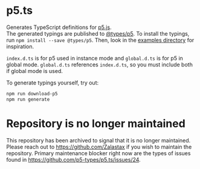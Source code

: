 # p5.ts

Generates TypeScript definitions for [p5.js](http://p5js.org).  
The generated typings are published to [@types/p5](https://www.npmjs.com/package/@types/p5).
To install the typings, run `npm install --save @types/p5`.
Then, look in the [examples directory](./examples) for inspiration.


`index.d.ts` is for p5 used in instance mode and `global.d.ts` is for p5 in global mode. 
`global.d.ts` references `index.d.ts`, so you must include both if global mode is used.

To generate typings yourself, try out:
```sh
npm run download-p5
npm run generate
```

# Repository is no longer maintained
This repository has been archived to signal that it is no longer maintained.
Please reach out to https://github.com/Zalastax if you wish to maintain the repository.
Primary maintenance blocker right now are the types of issues found in https://github.com/p5-types/p5.ts/issues/24.
